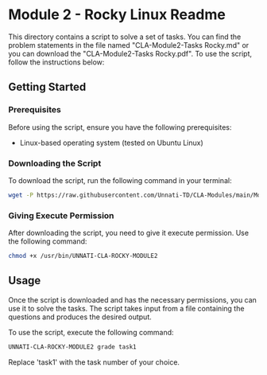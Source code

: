 # Module 2 - Rocky Linux Readme

This directory contains a script to solve a set of tasks. You can find the problem statements in the file named "CLA-Module2-Tasks Rocky.md" or you can download the "CLA-Module2-Tasks Rocky.pdf". To use the script, follow the instructions below:

## Getting Started

### Prerequisites

Before using the script, ensure you have the following prerequisites:

- Linux-based operating system (tested on Ubuntu Linux)

### Downloading the Script

To download the script, run the following command in your terminal:

```bash
wget -P https://raw.githubusercontent.com/Unnati-TD/CLA-Modules/main/Module2/Rocky_Linux/UNNATI-CLA-ROCKY-MODULE2
```

### Giving Execute Permission

After downloading the script, you need to give it execute permission. Use the following command:

```bash
chmod +x /usr/bin/UNNATI-CLA-ROCKY-MODULE2
```

## Usage

Once the script is downloaded and has the necessary permissions, you can use it to solve the tasks. The script takes input from a file containing the questions and produces the desired output.

To use the script, execute the following command:

```bash
UNNATI-CLA-ROCKY-MODULE2 grade task1
```

Replace 'task1' with the task number of your choice.
